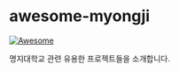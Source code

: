 # awesome-myongji
[![Awesome](https://awesome.re/badge.svg)](https://awesome.re)

명지대학교 관련 유용한 프로젝트들을 소개합니다.
